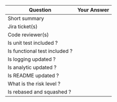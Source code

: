 | Question                      | Your Answer |
| ----------------------------- | :---------: |
| Short summary                 |             |
| Jira ticket(s)                |             |
| Code reviewer(s)              |             |
| Is unit test included ?       |             |
| Is functional test included ? |             |
| Is logging updated ?          |             |
| Is analytic updated ?         |             |
| Is README updated ?           |             |
| What is the risk level ?      |             |
| Is rebased and squashed ?     |             |
